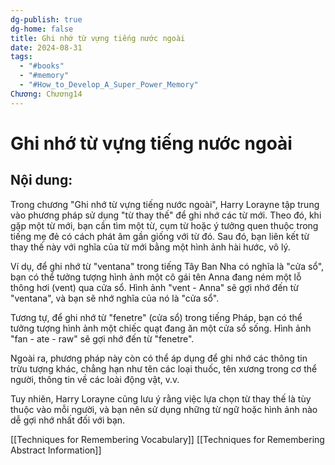 ```yaml
---
dg-publish: true
dg-home: false
title: Ghi nhớ từ vựng tiếng nước ngoài
date: 2024-08-31
tags:
  - "#books"
  - "#memory"
  - "#How_to_Develop_A_Super_Power_Memory"
Chương: Chương14
---
```

# Ghi nhớ từ vựng tiếng nước ngoài
## Nội dung:
Trong chương "Ghi nhớ từ vựng tiếng nước ngoài", Harry Lorayne tập trung vào phương pháp sử dụng "từ thay thế" để ghi nhớ các từ mới. Theo đó, khi gặp một từ mới, bạn cần tìm một từ, cụm từ hoặc ý tưởng quen thuộc trong tiếng mẹ đẻ có cách phát âm gần giống với từ đó. Sau đó, bạn liên kết từ thay thế này với nghĩa của từ mới bằng một hình ảnh hài hước, vô lý.

Ví dụ, để ghi nhớ từ "ventana" trong tiếng Tây Ban Nha có nghĩa là "cửa sổ", bạn có thể tưởng tượng hình ảnh một cô gái tên Anna đang ném một lỗ thông hơi (vent) qua cửa sổ. Hình ảnh "vent - Anna" sẽ gợi nhớ đến từ "ventana", và bạn sẽ nhớ nghĩa của nó là "cửa sổ".

Tương tự, để ghi nhớ từ "fenetre" (cửa sổ) trong tiếng Pháp, bạn có thể tưởng tượng hình ảnh một chiếc quạt đang ăn một cửa sổ sống. Hình ảnh "fan - ate - raw" sẽ gợi nhớ đến từ "fenetre".

Ngoài ra, phương pháp này còn có thể áp dụng để ghi nhớ các thông tin trừu tượng khác, chẳng hạn như tên các loại thuốc, tên xương trong cơ thể người, thông tin về các loài động vật, v.v.

Tuy nhiên, Harry Lorayne cũng lưu ý rằng việc lựa chọn từ thay thế là tùy thuộc vào mỗi người, và bạn nên sử dụng những từ ngữ hoặc hình ảnh nào dễ gợi nhớ nhất đối với bạn.

[[Techniques for Remembering Vocabulary]]
[[Techniques for Remembering Abstract Information]]